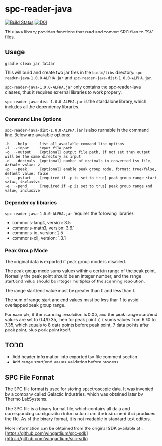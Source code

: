 # spc-reader-java

[![Build Status](https://travis-ci.org/wingardium/spc-reader-java.svg?branch=master)](https://travis-ci.org/wingardium/spc-reader-java)
[![DOI](https://zenodo.org/badge/81833901.svg)](https://zenodo.org/badge/latestdoi/81833901)

This java library provides functions that read and convert SPC files to TSV files.

## Usage

```
gradle clean jar fatJar
```
This will build and create two jar files in the `build/libs` directory: `spc-reader-java-1.0.0-ALPHA.jar` and `spc-reader-java-dist-1.0.0-ALPHA.jar`.

`spc-reader-java-1.0.0-ALPHA.jar` only contains the spc-reader-java classes, thus it requires external libraries to work properly.

`spc-reader-java-dist-1.0.0-ALPHA.jar` is the standalone library, which includes all the dependency libraries.

### Command Line Options
`spc-reader-java-dist-1.0.0-ALPHA.jar` is also runnable in the command line. Below are available options:

```
-h  --help      list all available command line options
-i  --input     input file path
-o  --output    [optional] output file path, if not set then output will be the same directory as input
-d  --decimals  [optional] number of decimals in converted tsv file, default value: 2
-p  --peak      [optional] enable peak group mode, format: true/false, default value: false
-s  --pstart    [required if -p is set to true] peak group range start value, inclusive
-e  --pend      [required if -p is set to true] peak group range end value, inclusive
```

### Dependency libraries
`spc-reader-java-1.0.0-ALPHA.jar` requires the following libraries:
- commons-lang3, version: 3.5
- commons-math3, version: 3.6.1
- commons-io, version: 2.5
- commons-cli, version: 1.3.1

### Peak Group Mode
The original data is exported if peak group mode is disabled.

The peak group mode sums values within a certain range of the peak point. Normally the peak point should be an integer number, and the range start/end value should be integer multiples of the scanning resolution.

The range start/end value must be greater than 0 and less than 1.

The sum of range start and end values must be less than 1 to avoid overlapped peak group range.

For example, if the scanning resolution is 0.05, and the peak range start/end values are set to 0.4/0.35, then for peak point 7, it sums values from 6.60 to 7.35, which equals to 8 data points before peak point, 7 data points after peak point, plus peak point itself.

## TODO
- Add header information into exported tsv file comment section
- Add range start/end values validation before process

## SPC File Format

The SPC file format is used for storing spectroscopic data. It was invented by a company called Galactic Industries, which was obtained later by Thermo LabSystems.

The SPC file is a binary format file, which contains all data and corresponding configuration information from the instrument that produces the file. As of the binary format, it is not readable in standard text editors.

More information can be obtained from the original SDK available at : [https://github.com/wingardium/spc-sdk](https://github.com/wingardium/spc-sdk)
